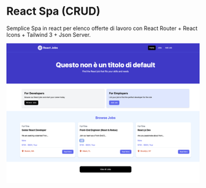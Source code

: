 # React Spa (CRUD)

Semplice Spa in react per elenco offerte di lavoro con React Router + React Icons + Tailwind 3 + Json Server.

![Anteprima dell'applicazione](preview.png)